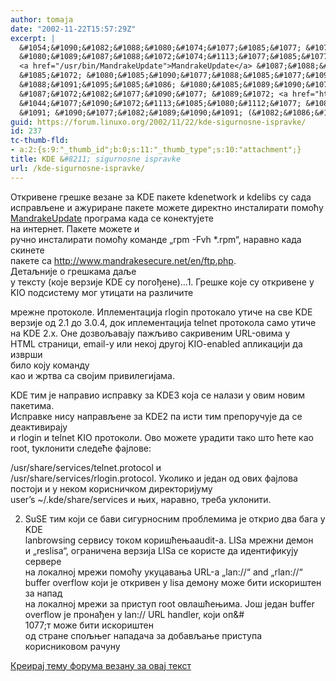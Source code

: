 ```yaml
---
author: tomaja
date: "2002-11-22T15:57:29Z"
excerpt: |
  &#1054;&#1090;&#1082;&#1088;&#1080;&#1074;&#1077;&#1085;&#1077; &#1075;&#1088;&#1077;&#1096;&#1082;&#1077; &#1074;&#1077;&#1079;&#1072;&#1085;&#1077; &#1079;&#1072; KDE &#1087;&#1072;&#1082;&#1077;&#1090;&#1077; kdenetwork &#1080; kdelibs &#1089;&#1091; &#1089;&#1072;&#1076;&#1072;
  &#1080;&#1089;&#1087;&#1088;&#1072;&#1074;&#1113;&#1077;&#1085;&#1077; &#1080; &#1072;&#1078;&#1091;&#1088;&#1080;&#1088;&#1072;&#1085;&#1077; &#1087;&#1072;&#1082;&#1077;&#1090;&#1077; &#1084;&#1086;&#1078;&#1077;&#1090;&#1077; &#1076;&#1080;&#1088;&#1077;&#1082;&#1090;&#1085;&#1086; &#1080;&#1085;&#1089;&#1090;&#1072;&#1083;&#1080;&#1088;&#1072;&#1090;&#1080; &#1087;&#1086;&#1084;&#1086;&#1115;&#1091;
  <a href="/usr/bin/MandrakeUpdate">MandrakeUpdate</a> &#1087;&#1088;&#1086;&#1075;&#1088;&#1072;&#1084;&#1072; &#1082;&#1072;&#1076;&#1072; &#1089;&#1077; &#1082;&#1086;&#1085;&#1077;&#1082;&#1090;&#1091;&#1112;&#1077;&#1090;&#1077;
  &#1085;&#1072; &#1080;&#1085;&#1090;&#1077;&#1088;&#1085;&#1077;&#1090;. &#1055;&#1072;&#1082;&#1077;&#1090;&#1077; &#1084;&#1086;&#1078;&#1077;&#1090;&#1077; &#1080;
  &#1088;&#1091;&#1095;&#1085;&#1086; &#1080;&#1085;&#1089;&#1090;&#1072;&#1083;&#1080;&#1088;&#1072;&#1090;&#1080; &#1087;&#1086;&#1084;&#1086;&#1115;&#1091; &#1082;&#1086;&#1084;&#1072;&#1085;&#1076;&#1077; "rpm -Fvh *.rpm", &#1085;&#1072;&#1088;&#1072;&#1074;&#1085;&#1086; &#1082;&#1072;&#1076;&#1072; &#1089;&#1082;&#1080;&#1085;&#1077;&#1090;&#1077;
  &#1087;&#1072;&#1082;&#1077;&#1090;&#1077; &#1089;&#1072; <a href="http://www.mandrakesecure.net/en/ftp.php">http://www.mandrakesecure.net/en/ftp.php</a>.
  &#1044;&#1077;&#1090;&#1072;&#1113;&#1085;&#1080;&#1112;&#1077; &#1086; &#1075;&#1088;&#1077;&#1096;&#1082;&#1072;&#1084;&#1072; &#1076;&#1072;&#1113;&#1077;
  &#1091; &#1090;&#1077;&#1082;&#1089;&#1090;&#1091; (&#1082;&#1086;&#1112;&#1077; &#1074;&#1077;&#1088;&#1079;&#1080;&#1112;&#1077; KDE &#1089;&#1091; &#1087;&#1086;&#1075;&#1086;&#1106;&#1077;&#1085;&#1077;)...
guid: https://forum.linuxo.org/2002/11/22/kde-sigurnosne-ispravke/
id: 237
tc-thumb-fld:
- a:2:{s:9:"_thumb_id";b:0;s:11:"_thumb_type";s:10:"attachment";}
title: KDE &#8211; sigurnosne ispravke
url: /kde-sigurnosne-ispravke/
---
```

&#1054;&#1090;&#1082;&#1088;&#1080;&#1074;&#1077;&#1085;&#1077; &#1075;&#1088;&#1077;&#1096;&#1082;&#1077; &#1074;&#1077;&#1079;&#1072;&#1085;&#1077; &#1079;&#1072; KDE &#1087;&#1072;&#1082;&#1077;&#1090;&#1077; kdenetwork &#1080; kdelibs &#1089;&#1091; &#1089;&#1072;&#1076;&#1072;  
&#1080;&#1089;&#1087;&#1088;&#1072;&#1074;&#1113;&#1077;&#1085;&#1077; &#1080; &#1072;&#1078;&#1091;&#1088;&#1080;&#1088;&#1072;&#1085;&#1077; &#1087;&#1072;&#1082;&#1077;&#1090;&#1077; &#1084;&#1086;&#1078;&#1077;&#1090;&#1077; &#1076;&#1080;&#1088;&#1077;&#1082;&#1090;&#1085;&#1086; &#1080;&#1085;&#1089;&#1090;&#1072;&#1083;&#1080;&#1088;&#1072;&#1090;&#1080; &#1087;&#1086;&#1084;&#1086;&#1115;&#1091;  
[MandrakeUpdate](/usr/bin/MandrakeUpdate) &#1087;&#1088;&#1086;&#1075;&#1088;&#1072;&#1084;&#1072; &#1082;&#1072;&#1076;&#1072; &#1089;&#1077; &#1082;&#1086;&#1085;&#1077;&#1082;&#1090;&#1091;&#1112;&#1077;&#1090;&#1077;  
&#1085;&#1072; &#1080;&#1085;&#1090;&#1077;&#1088;&#1085;&#1077;&#1090;. &#1055;&#1072;&#1082;&#1077;&#1090;&#1077; &#1084;&#1086;&#1078;&#1077;&#1090;&#1077; &#1080;  
&#1088;&#1091;&#1095;&#1085;&#1086; &#1080;&#1085;&#1089;&#1090;&#1072;&#1083;&#1080;&#1088;&#1072;&#1090;&#1080; &#1087;&#1086;&#1084;&#1086;&#1115;&#1091; &#1082;&#1086;&#1084;&#1072;&#1085;&#1076;&#1077; &#8222;rpm -Fvh *.rpm&#8220;, &#1085;&#1072;&#1088;&#1072;&#1074;&#1085;&#1086; &#1082;&#1072;&#1076;&#1072; &#1089;&#1082;&#1080;&#1085;&#1077;&#1090;&#1077;  
&#1087;&#1072;&#1082;&#1077;&#1090;&#1077; &#1089;&#1072; <http://www.mandrakesecure.net/en/ftp.php>.  
&#1044;&#1077;&#1090;&#1072;&#1113;&#1085;&#1080;&#1112;&#1077; &#1086; &#1075;&#1088;&#1077;&#1096;&#1082;&#1072;&#1084;&#1072; &#1076;&#1072;&#1113;&#1077;  
&#1091; &#1090;&#1077;&#1082;&#1089;&#1090;&#1091; (&#1082;&#1086;&#1112;&#1077; &#1074;&#1077;&#1088;&#1079;&#1080;&#1112;&#1077; KDE &#1089;&#1091; &#1087;&#1086;&#1075;&#1086;&#1106;&#1077;&#1085;&#1077;)&#8230;<!--break-->1. &#1043;&#1088;&#1077;&#1096;&#1082;&#1077; &#1082;&#1086;&#1112;&#1077; &#1089;&#1091; &#1086;&#1090;&#1082;&#1088;&#1080;&#1074;&#1077;&#1085;&#1077; &#1091; KIO &#1087;&#1086;&#1076;&#1089;&#1080;&#1089;&#1090;&#1077;&#1084;&#1091; &#1084;&#1086;&#1075; &#1091;&#1090;&#1080;&#1094;&#1072;&#1090;&#1080; &#1085;&#1072; &#1088;&#1072;&#1079;&#1083;&#1080;&#1095;&#1080;&#1090;&#1077; 

  
&#1084;&#1088;&#1077;&#1078;&#1085;&#1077; &#1087;&#1088;&#1086;&#1090;&#1086;&#1082;&#1086;&#1083;&#1077;. &#1048;&#1087;&#1083;&#1077;&#1084;&#1077;&#1085;&#1090;&#1072;&#1094;&#1080;&#1112;&#1072; rlogin &#1087;&#1088;&#1086;&#1090;&#1086;&#1082;&#1072;&#1083;&#1086; &#1091;&#1090;&#1080;&#1095;&#1077; &#1085;&#1072; &#1089;&#1074;&#1077; KDE  
&#1074;&#1077;&#1088;&#1079;&#1080;&#1112;&#1077; &#1086;&#1076; 2.1 &#1076;&#1086; 3.0.4, &#1076;&#1086;&#1082; &#1080;&#1087;&#1083;&#1077;&#1084;&#1077;&#1085;&#1090;&#1072;&#1094;&#1080;&#1112;&#1072; telnet &#1087;&#1088;&#1086;&#1090;&#1086;&#1082;&#1086;&#1083;&#1072; &#1089;&#1072;&#1084;&#1086; &#1091;&#1090;&#1080;&#1095;&#1077;  
&#1085;&#1072; KDE 2.x. &#1054;&#1085;&#1077; &#1076;&#1086;&#1079;&#1074;&#1086;&#1113;&#1072;&#1074;&#1072;&#1112;&#1091; &#1087;&#1072;&#1078;&#1113;&#1080;&#1074;&#1086; &#1089;&#1072;&#1082;&#1088;&#1080;&#1074;&#1077;&#1085;&#1080;&#1084; URL-&#1086;&#1074;&#1080;&#1084;&#1072; &#1091;  
HTML &#1089;&#1090;&#1088;&#1072;&#1085;&#1080;&#1094;&#1080;, email-&#1091; &#1080;&#1083;&#1080; &#1085;&#1077;&#1082;&#1086;&#1112; &#1076;&#1088;&#1091;&#1075;&#1086;&#1112; KIO-enabled &#1072;&#1087;&#1083;&#1080;&#1082;&#1072;&#1094;&#1080;&#1112;&#1080; &#1076;&#1072; &#1080;&#1079;&#1074;&#1088;&#1096;&#1080;  
&#1073;&#1080;&#1083;&#1086; &#1082;&#1086;&#1112;&#1091; &#1082;&#1086;&#1084;&#1072;&#1085;&#1076;&#1091;  
&#1082;&#1072;&#1086; &#1080; &#1078;&#1088;&#1090;&#1074;&#1072; &#1089;&#1072; &#1089;&#1074;&#1086;&#1112;&#1080;&#1084; &#1087;&#1088;&#1080;&#1074;&#1080;&#1083;&#1077;&#1075;&#1080;&#1112;&#1072;&#1084;&#1072;.

KDE &#1090;&#1080;&#1084; &#1112;&#1077; &#1085;&#1072;&#1087;&#1088;&#1072;&#1074;&#1080;&#1086; &#1080;&#1089;&#1087;&#1088;&#1072;&#1074;&#1082;&#1091; &#1079;&#1072; KDE3 &#1082;&#1086;&#1112;&#1072; &#1089;&#1077; &#1085;&#1072;&#1083;&#1072;&#1079;&#1080; &#1091; &#1086;&#1074;&#1080;&#1084; &#1085;&#1086;&#1074;&#1080;&#1084; &#1087;&#1072;&#1082;&#1077;&#1090;&#1080;&#1084;&#1072;.  
&#1048;&#1089;&#1087;&#1088;&#1072;&#1074;&#1082;&#1077; &#1085;&#1080;&#1089;&#1091; &#1085;&#1072;&#1087;&#1088;&#1072;&#1074;&#1113;&#1077;&#1085;&#1077; &#1079;&#1072; KDE2 &#1087;&#1072; &#1080;&#1089;&#1090;&#1080; &#1090;&#1080;&#1084; &#1087;&#1088;&#1077;&#1087;&#1086;&#1088;&#1091;&#1095;&#1091;&#1112;&#1077; &#1076;&#1072; &#1089;&#1077; &#1076;&#1077;&#1072;&#1082;&#1090;&#1080;&#1074;&#1080;&#1088;&#1072;&#1112;&#1091;  
&#1080; rlogin &#1080; telnet KIO &#1087;&#1088;&#1086;&#1090;&#1086;&#1082;&#1086;&#1083;&#1080;. &#1054;&#1074;&#1086; &#1084;&#1086;&#1078;&#1077;&#1090;&#1077; &#1091;&#1088;&#1072;&#1076;&#1080;&#1090;&#1080; &#1090;&#1072;&#1082;&#1086; &#1096;&#1090;&#1086; &#1115;&#1077;&#1090;&#1077; &#1082;&#1072;&#1086;  
root, t&#1091;&#1082;&#1083;&#1086;&#1085;&#1080;&#1090;&#1080; &#1089;&#1083;&#1077;&#1076;&#1077;&#1115;&#1077; &#1092;&#1072;&#1112;&#1083;&#1086;&#1074;&#1077;:

/usr/share/services/telnet.protocol &#1080;  
/usr/share/services/rlogin.protocol. &#1059;&#1082;&#1086;&#1083;&#1080;&#1082;&#1086; &#1080; &#1112;&#1077;&#1076;&#1072;&#1085; &#1086;&#1076; &#1086;&#1074;&#1080;&#1093; &#1092;&#1072;&#1112;&#1083;&#1086;&#1074;&#1072;  
&#1087;&#1086;&#1089;&#1090;&#1086;&#1112;&#1080; &#1080; &#1091; &#1085;&#1077;&#1082;&#1086;&#1084; &#1082;&#1086;&#1088;&#1080;&#1089;&#1085;&#1080;&#1095;&#1082;&#1086;&#1084; &#1076;&#1080;&#1088;&#1077;&#1082;&#1090;&#1086;&#1088;&#1080;&#1112;&#1091;&#1084;&#1091;  
user&#8217;s ~/.kde/share/services &#1080; &#1114;&#1080;&#1093;, &#1085;&#1072;&#1088;&#1072;&#1074;&#1085;&#1086;, &#1090;&#1088;&#1077;&#1073;&#1072; &#1091;&#1082;&#1083;&#1086;&#1085;&#1080;&#1090;&#1080;.

2. SuSE &#1090;&#1080;&#1084; &#1082;&#1086;&#1112;&#1080; &#1089;&#1077; &#1073;&#1072;&#1074;&#1080; &#1089;&#1080;&#1075;&#1091;&#1088;&#1085;&#1086;&#1089;&#1085;&#1080;&#1084; &#1087;&#1088;&#1086;&#1073;&#1083;&#1077;&#1084;&#1080;&#1084;&#1072; &#1112;&#1077; &#1086;&#1090;&#1082;&#1088;&#1080;&#1086; &#1076;&#1074;&#1072; &#1073;&#1072;&#1075;&#1072; &#1091;  
KDE  
lanbrowsing &#1089;&#1077;&#1088;&#1074;&#1080;&#1089;&#1091; &#1090;&#1086;&#1082;&#1086;&#1084; &#1082;&#1086;&#1088;&#1080;&#1096;&#1115;&#1077;&#1114;&#1072;audit-a. LISa &#1084;&#1088;&#1077;&#1078;&#1085;&#1080; &#1076;&#1077;&#1084;&#1086;&#1085;  
&#1080; &#8222;reslisa&#8220;, &#1086;&#1075;&#1088;&#1072;&#1085;&#1080;&#1095;&#1077;&#1085;&#1072; &#1074;&#1077;&#1088;&#1079;&#1080;&#1112;&#1072; LISa &#1089;&#1077; &#1082;&#1086;&#1088;&#1080;&#1089;&#1090;&#1077; &#1076;&#1072; &#1080;&#1076;&#1077;&#1085;&#1090;&#1080;&#1092;&#1080;&#1082;&#1091;&#1112;&#1091; &#1089;&#1077;&#1088;&#1074;&#1077;&#1088;&#1077;  
&#1085;&#1072; &#1083;&#1086;&#1082;&#1072;&#1083;&#1085;&#1086;&#1112; &#1084;&#1088;&#1077;&#1078;&#1080; &#1087;&#1086;&#1084;&#1086;&#1115;&#1091; &#1091;&#1082;&#1091;&#1094;&#1072;&#1074;&#1072;&#1114;&#1072; URL-&#1072; &#8222;lan://&#8220; and &#8222;rlan://&#8220;  
buffer overflow &#1082;&#1086;&#1112;&#1080; &#1112;&#1077; &#1086;&#1090;&#1082;&#1088;&#1080;&#1074;&#1077;&#1085; &#1091; lisa &#1076;&#1077;&#1084;&#1086;&#1085;&#1091; &#1084;&#1086;&#1078;&#1077; &#1073;&#1080;&#1090;&#1080; &#1080;&#1089;&#1082;&#1086;&#1088;&#1080;&#1096;&#1090;&#1077;&#1085; &#1079;&#1072; &#1085;&#1072;&#1087;&#1072;&#1076;  
&#1085;&#1072; &#1083;&#1086;&#1082;&#1072;&#1083;&#1085;&#1086;&#1112; &#1084;&#1088;&#1077;&#1078;&#1080; &#1079;&#1072; &#1087;&#1088;&#1080;&#1089;&#1090;&#1091;&#1087; root &#1086;&#1074;&#1083;&#1072;&#1096;&#1115;&#1077;&#1114;&#1080;&#1084;&#1072;. &#1032;&#1086;&#1096; &#1112;&#1077;&#1076;&#1072;&#1085; buffer  
overflow &#1112;&#1077; &#1087;&#1088;&#1086;&#1085;&#1072;&#1106;&#1077;&#1085; &#1091; lan:// URL handler, &#1082;&#1086;&#1112;&#1080; &#1086;&#1087;&#  
1077;&#1090; &#1084;&#1086;&#1078;&#1077; &#1073;&#1080;&#1090;&#1080; &#1080;&#1089;&#1082;&#1086;&#1088;&#1080;&#1096;&#1090;&#1077;&#1085;  
&#1086;&#1076; &#1089;&#1090;&#1088;&#1072;&#1085;&#1077; &#1089;&#1087;&#1086;&#1113;&#1114;&#1077;&#1075; &#1085;&#1072;&#1087;&#1072;&#1076;&#1072;&#1095;&#1072; &#1079;&#1072; &#1076;&#1086;&#1073;&#1072;&#1074;&#1113;&#1072;&#1114;&#1077; &#1087;&#1088;&#1080;&#1089;&#1090;&#1091;&#1087;&#1072; &#1082;&#1086;&#1088;&#1080;&#1089;&#1085;&#1080;&#1082;&#1086;&#1074;&#1086;&#1084; &#1088;&#1072;&#1095;&#1091;&#1085;&#1091;

[Креирај тему форума везану за овај текст](https://linuxo.org/nova-tema-na-forumu/?se_pid=237)